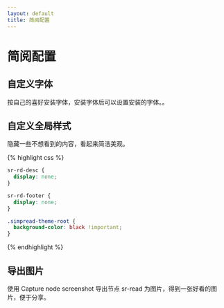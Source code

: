 ```yaml
---
layout: default
title: 简阅配置
---
```


# 简阅配置

## 自定义字体
按自己的喜好安装字体，安装字体后可以设置安装的字体。。

## 自定义全局样式

隐藏一些不想看到的内容，看起来简洁美观。

{% highlight css %}
```css
sr-rd-desc {
  display: none;
}

sr-rd-footer {
  display: none;
}

.simpread-theme-root {
  background-color: black !important;
}
```
{% endhighlight %}

## 导出图片

使用 Capture node screenshot 导出节点 sr-read 为图片，得到一张好看的图片，便于分享。
